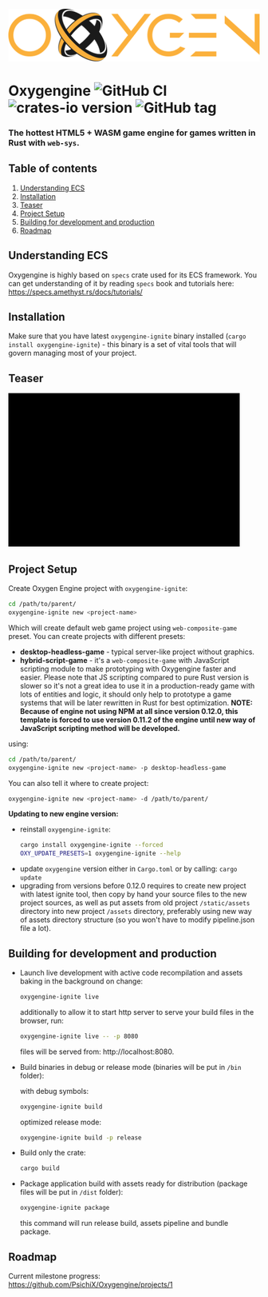 ![logo](https://raw.githubusercontent.com/PsichiX/Oxygengine/master/media/oxygengine-dark-logo.svg?sanitize=true)

# Oxygengine ![GitHub CI](https://github.com/PsichiX/Oxygengine/workflows/Rust/badge.svg) ![crates-io version](https://raster.shields.io/crates/v/oxygengine.png) ![GitHub tag](https://img.shields.io/github/v/release/PsichiX/Oxygengine?include_prereleases&style=social)
### The hottest HTML5 + WASM game engine for games written in Rust with `web-sys`.

## Table of contents
1. [Understanding ECS](#understanding-ecs)
1. [Installation](#installation)
1. [Teaser](#teaser)
1. [Project Setup](#project-setup)
1. [Building for development and production](#building-for-development-and-production)
1. [Roadmap](#roadmap)

## Understanding ECS
Oxygengine is highly based on `specs` crate used for its ECS framework.
You can get understanding of it by reading `specs` book and tutorials here: https://specs.amethyst.rs/docs/tutorials/

## Installation
Make sure that you have latest `oxygengine-ignite` binary installed (`cargo install oxygengine-ignite`) - this binary is a set of vital tools that will govern managing most of your project.

## Teaser
![Visual Novel](https://raw.githubusercontent.com/PsichiX/Oxygengine/master/media/oxygengine-visual-novel-teaser.gif)

## Project Setup
Create Oxygen Engine project with `oxygengine-ignite`:
```bash
cd /path/to/parent/
oxygengine-ignite new <project-name>
```
Which will create default web game project using `web-composite-game` preset.
You can create projects with different presets:
- __desktop-headless-game__ - typical server-like project without graphics.
- __hybrid-script-game__ - it's a `web-composite-game` with JavaScript scripting module to make prototyping with Oxygengine faster and easier. Please note that JS scripting compared to pure Rust version is slower so it's not a great idea to use it in a production-ready game with lots of entities and logic, it should only help to prototype a game systems that will be later rewritten in Rust for best optimization. __NOTE: Because of engine not using NPM at all since version 0.12.0, this template is forced to use version 0.11.2 of the engine until new way of JavaScript scripting method will be developed.__

using:
```bash
cd /path/to/parent/
oxygengine-ignite new <project-name> -p desktop-headless-game
```
You can also tell it where to create project:
```bash
oxygengine-ignite new <project-name> -d /path/to/parent/
```

**Updating to new engine version:**
- reinstall `oxygengine-ignite`:
  ```bash
  cargo install oxygengine-ignite --forced
  OXY_UPDATE_PRESETS=1 oxygengine-ignite --help
  ```
- update `oxygengine` version either in `Cargo.toml` or by calling: `cargo update`
- upgrading from versions before 0.12.0 requires to create new project with  latest ignite tool, then copy by hand your source files to the new project sources, as well as put assets from old project `/static/assets` directory into new project `/assets` directory, preferably using new way of assets directory structure (so you won't have to modify pipeline.json file a lot).

## Building for development and production
- Launch live development with active code recompilation and assets baking in the background on change:
  ```bash
  oxygengine-ignite live
  ```
  additionally to allow it to start http server to serve your build files in the browser, run:
  ```bash
  oxygengine-ignite live -- -p 8080
  ```
  files will be served from: http://localhost:8080.
- Build binaries in debug or release mode (binaries will be put in `/bin` folder):

  with debug symbols:
  ```bash
  oxygengine-ignite build
  ```
  optimized release mode:
  ```bash
  oxygengine-ignite build -p release
  ```
- Build only the crate:
  ```bash
  cargo build
  ```
- Package application build with assets ready for distribution (package files will be put in `/dist` folder):
  ```bash
  oxygengine-ignite package
  ```
  this command will run release build, assets pipeline and bundle package.

## Roadmap
Current milestone progress: https://github.com/PsichiX/Oxygengine/projects/1
